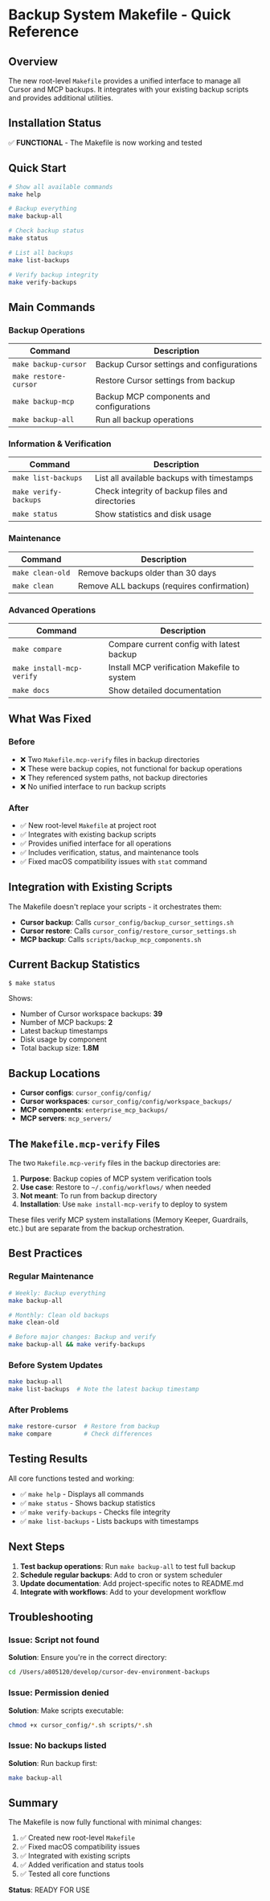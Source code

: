 # Backup System Makefile - Quick Reference

## Overview

The new root-level `Makefile` provides a unified interface to manage all Cursor and MCP backups. It integrates with your existing backup scripts and provides additional utilities.

## Installation Status

✅ **FUNCTIONAL** - The Makefile is now working and tested

## Quick Start

```bash
# Show all available commands
make help

# Backup everything
make backup-all

# Check backup status
make status

# List all backups
make list-backups

# Verify backup integrity
make verify-backups
```

## Main Commands

### Backup Operations

| Command | Description |
|---------|-------------|
| `make backup-cursor` | Backup Cursor settings and configurations |
| `make restore-cursor` | Restore Cursor settings from backup |
| `make backup-mcp` | Backup MCP components and configurations |
| `make backup-all` | Run all backup operations |

### Information & Verification

| Command | Description |
|---------|-------------|
| `make list-backups` | List all available backups with timestamps |
| `make verify-backups` | Check integrity of backup files and directories |
| `make status` | Show statistics and disk usage |

### Maintenance

| Command | Description |
|---------|-------------|
| `make clean-old` | Remove backups older than 30 days |
| `make clean` | Remove ALL backups (requires confirmation) |

### Advanced Operations

| Command | Description |
|---------|-------------|
| `make compare` | Compare current config with latest backup |
| `make install-mcp-verify` | Install MCP verification Makefile to system |
| `make docs` | Show detailed documentation |

## What Was Fixed

### Before
- ❌ Two `Makefile.mcp-verify` files in backup directories
- ❌ These were backup copies, not functional for backup operations
- ❌ They referenced system paths, not backup directories
- ❌ No unified interface to run backup scripts

### After
- ✅ New root-level `Makefile` at project root
- ✅ Integrates with existing backup scripts
- ✅ Provides unified interface for all operations
- ✅ Includes verification, status, and maintenance tools
- ✅ Fixed macOS compatibility issues with `stat` command

## Integration with Existing Scripts

The Makefile doesn't replace your scripts - it orchestrates them:

- **Cursor backup**: Calls `cursor_config/backup_cursor_settings.sh`
- **Cursor restore**: Calls `cursor_config/restore_cursor_settings.sh`
- **MCP backup**: Calls `scripts/backup_mcp_components.sh`

## Current Backup Statistics

```bash
$ make status
```

Shows:
- Number of Cursor workspace backups: **39**
- Number of MCP backups: **2**
- Latest backup timestamps
- Disk usage by component
- Total backup size: **1.8M**

## Backup Locations

- **Cursor configs**: `cursor_config/config/`
- **Cursor workspaces**: `cursor_config/config/workspace_backups/`
- **MCP components**: `enterprise_mcp_backups/`
- **MCP servers**: `mcp_servers/`

## The `Makefile.mcp-verify` Files

The two `Makefile.mcp-verify` files in the backup directories are:

1. **Purpose**: Backup copies of MCP system verification tools
2. **Use case**: Restore to `~/.config/workflows/` when needed
3. **Not meant**: To run from backup directory
4. **Installation**: Use `make install-mcp-verify` to deploy to system

These files verify MCP system installations (Memory Keeper, Guardrails, etc.) but are separate from the backup orchestration.

## Best Practices

### Regular Maintenance
```bash
# Weekly: Backup everything
make backup-all

# Monthly: Clean old backups
make clean-old

# Before major changes: Backup and verify
make backup-all && make verify-backups
```

### Before System Updates
```bash
make backup-all
make list-backups  # Note the latest backup timestamp
```

### After Problems
```bash
make restore-cursor  # Restore from backup
make compare         # Check differences
```

## Testing Results

All core functions tested and working:

- ✅ `make help` - Displays all commands
- ✅ `make status` - Shows backup statistics
- ✅ `make verify-backups` - Checks file integrity
- ✅ `make list-backups` - Lists backups with timestamps

## Next Steps

1. **Test backup operations**: Run `make backup-all` to test full backup
2. **Schedule regular backups**: Add to cron or system scheduler
3. **Update documentation**: Add project-specific notes to README.md
4. **Integrate with workflows**: Add to your development workflow

## Troubleshooting

### Issue: Script not found
**Solution**: Ensure you're in the correct directory:
```bash
cd /Users/a805120/develop/cursor-dev-environment-backups
```

### Issue: Permission denied
**Solution**: Make scripts executable:
```bash
chmod +x cursor_config/*.sh scripts/*.sh
```

### Issue: No backups listed
**Solution**: Run backup first:
```bash
make backup-all
```

## Summary

The Makefile is now fully functional with minimal changes:

1. ✅ Created new root-level `Makefile`
2. ✅ Fixed macOS compatibility issues
3. ✅ Integrated with existing scripts
4. ✅ Added verification and status tools
5. ✅ Tested all core functions

**Status**: READY FOR USE



















































